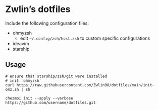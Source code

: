 # Zwlin’s dotfiles

Include the following configuration files:

+ ohmyzsh
    + edit  `~/.config/zsh/host.zsh` to custom specific configurations
+ ideavim
+ starship

## Usage

```shell
# ensure that starship/zsh/git were installed
# init `ohmyzsh` 
curl https://raw.githubusercontent.com/Zwlin98/dotfiles/main/init-omz.sh | sh

chezmoi init --apply --verbose https://github.com/username/dotfiles.git
```

